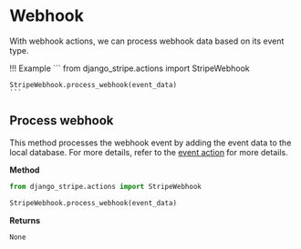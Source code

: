 # Webhook

With webhook actions, we can process webhook data based on its event type.

!!! Example
    ```
    from django_stripe.actions import StripeWebhook

    StripeWebhook.process_webhook(event_data)
    ```

## Process webhook

This method processes the webhook event by adding the event data to the local database. For more details, refer to the [event action](/library/actions/events/#add-event) for more details.

**Method**

```python
from django_stripe.actions import StripeWebhook

StripeWebhook.process_webhook(event_data)
```

**Returns**

`None`
